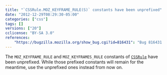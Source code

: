 ```yaml
---
title: "`CSSRule.MOZ_KEYFRAME_RULE(S)` constants have been unprefixed"
date: "2012-12-29T08:29:30-05:00"
categories: ["css"]
tags: []
versions: ["20"]
cclicense: "BY-SA 3.0"
references:
    "https://bugzilla.mozilla.org/show_bug.cgi?id=816431": "Bug 816431 – unprefix CSSRule.MOZ_KEYFRAME{,S}_RULE constants"
---
```

The `MOZ_KEYFRAME_RULE` and `MOZ_KEYFRAMES_RULE` constants of [`CSSRule`](https://developer.mozilla.org/en-US/docs/Web/API/CSSRule) have been unprefixed. While those prefixed constants will remain for the meantime, use the unprefixed ones instead from now on.
